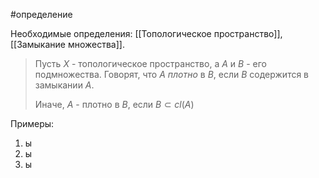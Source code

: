 #определение

Необходимые определения: [[Топологическое пространство]], [[Замыкание множества]].

>Пусть $X$ - топологическое пространство, а $A$ и $B$ - его подмножества.
>Говорят, что $A$ *плотно* в $B$, если $B$ содержится в замыкании $A$.
>
>Иначе, $A$ - плотно в $B$, если $B \subset cl(A)$

Примеры:
1) ы
2) ы
3) ы